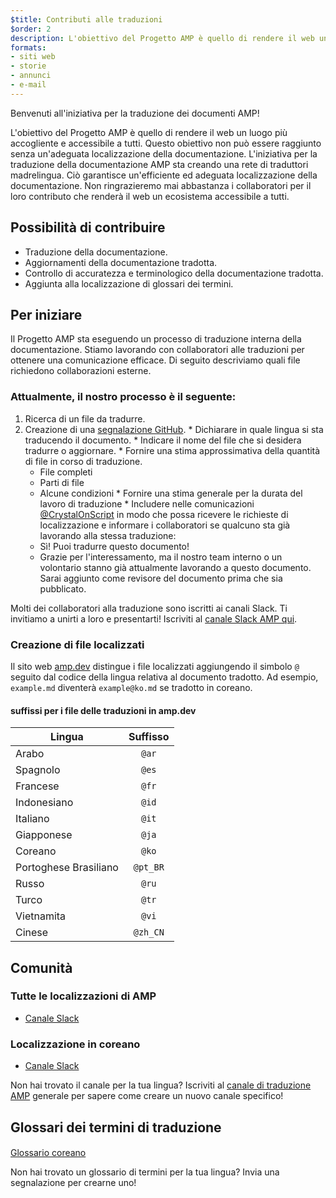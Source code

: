```yaml
---
$title: Contributi alle traduzioni
$order: 2
description: L'obiettivo del Progetto AMP è quello di rendere il web un luogo più accogliente e accessibile a tutti. Questo obiettivo non può essere raggiunto senza un'adeguata localizzazione della documentazione. La traduzione della documentazione AMP è un processo essenziale che contribuisce al successo della comunità AMP.
formats:
- siti web
- storie
- annunci
- e-mail
---
```


Benvenuti all'iniziativa per la traduzione dei documenti AMP!

L'obiettivo del Progetto AMP è quello di rendere il web un luogo più accogliente e accessibile a tutti. Questo obiettivo non può essere raggiunto senza un'adeguata localizzazione della documentazione. L'iniziativa per la traduzione della documentazione AMP sta creando una rete di traduttori madrelingua. Ciò garantisce un'efficiente ed adeguata localizzazione della documentazione. Non ringrazieremo mai abbastanza i collaboratori per il loro contributo che renderà il web un ecosistema accessibile a tutti.

## Possibilità di contribuire

- Traduzione della documentazione.
- Aggiornamenti della documentazione tradotta.
- Controllo di accuratezza e terminologico della documentazione tradotta.
- Aggiunta alla localizzazione di glossari dei termini.

## Per iniziare

Il Progetto AMP sta eseguendo un processo di traduzione interna della documentazione. Stiamo lavorando con collaboratori alle traduzioni per ottenere una comunicazione efficace. Di seguito descriviamo quali file richiedono collaborazioni esterne.

### Attualmente, il nostro processo è il seguente:

1. Ricerca di un file da tradurre.
2. Creazione di una [segnalazione GitHub](https://github.com/ampproject/docs/issues/new). * Dichiarare in quale lingua si sta traducendo il documento. * Indicare il nome del file che si desidera tradurre o aggiornare. * Fornire una stima approssimativa della quantità di file in corso di traduzione.
    - File completi
    - Parti di file
    - Alcune condizioni * Fornire una stima generale per la durata del lavoro di traduzione * Includere nelle comunicazioni [@CrystalOnScript](https://github.com/CrystalOnScript) in modo che possa ricevere le richieste di localizzazione e informare i collaboratori se qualcuno sta già lavorando alla stessa traduzione:
    - Sì! Puoi tradurre questo documento!
    - Grazie per l'interessamento, ma il nostro team interno o un volontario stanno già attualmente lavorando a questo documento. Sarai aggiunto come revisore del documento prima che sia pubblicato.

Molti dei collaboratori alla traduzione sono iscritti ai canali Slack. Ti invitiamo a unirti a loro e presentarti! Iscriviti al [canale Slack AMP qui](https://docs.google.com/forms/d/e/1FAIpQLSd83J2IZA6cdR6jPwABGsJE8YL4pkypAbKMGgUZZriU7Qu6Tg/viewform?fbzx=4406980310789882877).

### Creazione di file localizzati

Il sito web [amp.dev](https://amp.dev/) distingue i file localizzati aggiungendo il simbolo `@` seguito dal codice della lingua relativa al documento tradotto. Ad esempio, `example.md` diventerà `example@ko.md` se tradotto in coreano.

#### suffissi per i file delle traduzioni in amp.dev

Lingua | Suffisso
--- | :-:
Arabo | `@ar`
Spagnolo | `@es`
Francese | `@fr`
Indonesiano | `@id`
Italiano | `@it`
Giapponese | `@ja`
Coreano | `@ko`
Portoghese Brasiliano | `@pt_BR`
Russo | `@ru`
Turco | `@tr`
Vietnamita | `@vi`
Cinese | `@zh_CN`

## Comunità

### Tutte le localizzazioni di AMP

- [Canale Slack](https://amphtml.slack.com/messages/CCVMH4ZMF)

### Localizzazione in coreano

- [Canale Slack](https://amphtml.slack.com/messages/CCR8RFVUH)

Non hai trovato il canale per la tua lingua? Iscriviti al [canale di traduzione AMP](https://amphtml.slack.com/messages/CCVMH4ZMF/details/) generale per sapere come creare un nuovo canale specifico!

## Glossari dei termini di traduzione

####

[Glossario coreano](https://github.com/ampproject/docs/blob/master/glossaries/KOREAN.md)

Non hai trovato un glossario di termini per la tua lingua? Invia una segnalazione per crearne uno!
